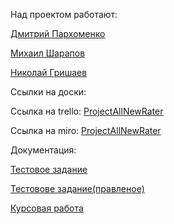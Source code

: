 Над проектом работают:

  [Дмитрий Пархоменко](https://github.com/AllNewParkhom)
  
  [Михаил Шарапов](https://github.com/OoOofRobLox)
  
  [Николай Гришаев](https://github.com/Zebulos)
  
  Ссылки на доски:
  
 Ссылка на trello: [ProjectAllNewRater](https://trello.com/fnkdev_)
 
 Ссылка на miro: [ProjectAllNewRater](https://miro.com/app/board/o9J_lRuhSRs=/)
 
  Документация:
 
[Тестовое задание](https://github.com/OoOofRobLox/FilmRater/blob/main/Docs/ТЗ.pdf) 

[Тестовове задание(правленое)](https://github.com/OoOofRobLox/FilmRater/blob/main/Docs/TZ(правленное).pdf)

[Курсовая работа](https://github.com/OoOofRobLox/FilmRater/blob/main/Docs/%D0%9A%D1%83%D1%80%D1%81%D0%B0%D1%87.pdf)
